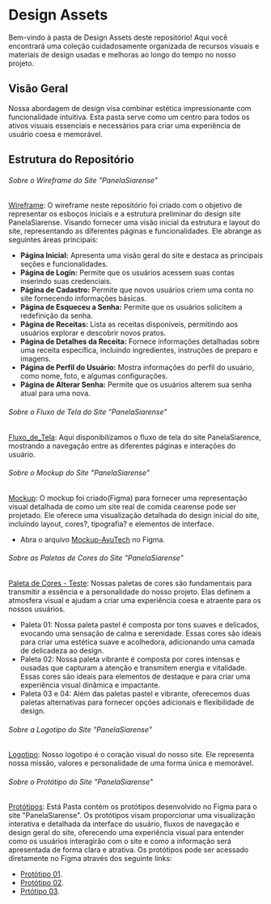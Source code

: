 # Design Assets

Bem-vindo à pasta de Design Assets deste repositório! Aqui você encontrará uma coleção cuidadosamente organizada de recursos visuais e materiais de design usadas e melhoras ao longo do tempo no nosso projeto. 

## Visão Geral

Nossa abordagem de design visa combinar estética impressionante com funcionalidade intuitiva. Esta pasta serve como um centro para todos os ativos visuais essenciais e necessários para criar uma experiência de usuário coesa e memorável.

## Estrutura do Repositório

###### Sobre o Wireframe do Site "PanelaSiarense"
[Wireframe](Wireframe): O wireframe neste repositório foi criado com o objetivo de representar os esboços iniciais e a estrutura preliminar do design site PanelaSiarense. Visando fornecer uma visão inicial da estrutura e layout do site, representando as diferentes páginas e funcionalidades. Ele abrange as seguintes áreas principais:

- **Página Inicial:** Apresenta uma visão geral do site e destaca as principais seções e funcionalidades.
- **Página de Login:** Permite que os usuários acessem suas contas inserindo suas credenciais.
- **Página de Cadastro:** Permite que novos usuários criem uma conta no site fornecendo informações básicas.
- **Página de Esqueceu a Senha:** Permite que os usuários solicitem a redefinição da senha.
- **Página de Receitas:** Lista as receitas disponíveis, permitindo aos usuários explorar e descobrir novos pratos.
- **Página de Detalhes da Receita:** Fornece informações detalhadas sobre uma receita específica, incluindo ingredientes, instruções de preparo e imagens.
- **Página de Perfil do Usuário:** Mostra informações do perfil do usuário, como nome, foto, e algumas configurações.
- **Página de Alterar Senha:** Permite que os usuários alterem sua senha atual para uma nova.

###### Sobre o Fluxo de Tela do Site "PanelaSiarense"
[Fluxo_de_Tela](Fluxograma): Aqui disponibilizamos o fluxo de tela do site PanelaSiarence, mostrando a navegação entre as diferentes páginas e interações do usuário.

###### Sobre o Mockup do Site "PanelaSiarense"
[Mockup](Mockup): O mockup foi criado(Figma) para fornecer uma representação visual detalhada de como um site real de comida cearense pode ser projetado. Ele oferece uma visualização detalhada do design inicial do site, incluindo layout, cores?, tipografia? e elementos de interface.
* Abra o arquivo [Mockup-AvuTech](https://www.figma.com/file/ei20XoKCfJbyLhqm0iOSv0/Mockup-AvuTech?type=design&node-id=0%3A1&mode=design&t=iaCacyyEhwh6NJyt-1) no Figma.

###### Sobre as Paletas de Cores do Site "PanelaSiarense"
[Paleta de Cores - Teste](https://github.com/CompanyAvuTech/Panela_Siarense/tree/main/DESIGN/Paletas%20-%20Testes): Nossas paletas de cores são fundamentais para transmitir a essência e a personalidade do nosso projeto. Elas definem a atmosfera visual e ajudam a criar uma experiência coesa e atraente para os nossos usuários.
* Paleta 01: Nossa paleta pastel é composta por tons suaves e delicados, evocando uma sensação de calma e serenidade. Essas cores são ideais para criar uma estética suave e acolhedora, adicionando uma camada de delicadeza ao design.
* Paleta 02: Nossa paleta vibrante é composta por cores intensas e ousadas que capturam a atenção e transmitem energia e vitalidade. Essas cores são ideais para elementos de destaque e para criar uma experiência visual dinâmica e impactante.
* Paleta 03 e 04: Além das paletas pastel e vibrante, oferecemos duas paletas alternativas para fornecer opções adicionais e flexibilidade de design.

###### Sobre a Logotipo do Site "PanelaSiarense"
[Logotipo](Logotipo): Nosso logotipo é o coração visual do nosso site. Ele representa nossa missão, valores e personalidade de uma forma única e memorável.

###### Sobre o Protótipo do Site "PanelaSiarense"
[Protótipos](Protótipos): Está Pasta contém os protótipos desenvolvido no Figma para o site "PanelaSiarense". Os protótipos visam proporcionar uma visualização interativa e detalhada da interface do usuário, fluxos de navegação e design geral do site, oferecendo uma experiência visual para entender como os usuários interagirão com o site e como a informação será apresentada de forma clara e atrativa.
Os protótipos pode ser acessado diretamente no Figma através dos seguinte links: 
* [Protótipo 01](https://www.figma.com/file/1w7IPVuEw7wI0GnoPSRoQv/PanelaSiarense?type=design&node-id=0-1&mode=design&t=3T3yq4LIFg3Wt4ud-0). 
* [Protótipo 02](https://www.figma.com/file/uUmjhruh0GeV8Ymx99I7Vp/Prototipagem-2.0?type=design&node-id=0-1&mode=design&t=7nek9z6tjOiP9If5-0).
* [Prtótipo 03](https://www.figma.com/file/p4RZCqIYBuNiY3CBeSMFUd/Prototipagem-3.0?type=design&node-id=0-1&mode=design&t=6jk5H1AtinmXjhLU-0).

